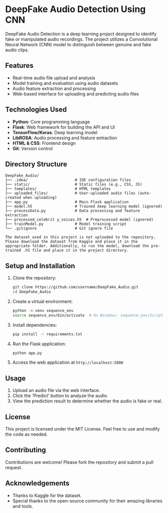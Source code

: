 
# DeepFake Audio Detection Using CNN

DeepFake Audio Detection is a deep learning project designed to identify fake or manipulated audio recordings. The project utilizes a Convolutional Neural Network (CNN) model to distinguish between genuine and fake audio clips.

## Features
- Real-time audio file upload and analysis
- Model training and evaluation using audio datasets
- Audio feature extraction and processing
- Web-based interface for uploading and predicting audio files

## Technologies Used
- **Python**: Core programming language
- **Flask**: Web framework for building the API and UI
- **TensorFlow/Keras**: Deep learning model
- **LibROSA**: Audio processing and feature extraction
- **HTML & CSS**: Frontend design
- **Git**: Version control

## Directory Structure
```
DeepFake_Audio/
├── .idea/                     # IDE configuration files
├── static/                    # Static files (e.g., CSS, JS)
├── templates/                 # HTML templates
├── uploaded_files/            # User-uploaded audio files (auto-created when uploading)
├── app.py                     # Main Flask application
├── model.h5                   # Trained deep learning model (ignored)
├── processData.py             # Data processing and feature extraction
├── processed_celebrit y_voices.h5  # Preprocessed model (ignored)
├── trainModel.py              # Model training script
└── .gitignore                 # Git ignore file
```

```The dataset used in this project is not uploaded to the repository. Please download the dataset from Kaggle and place it in the appropriate folder. Additionally, to run the model, download the pre-trained .h5 file and place it in the project directory.```


## Setup and Installation
1. Clone the repository:
   ```bash
   git clone https://github.com/username/DeepFake_Audio.git
   cd DeepFake_Audio
   ```
2. Create a virtual environment:
   ```bash
   python -m venv sequence_env
   source sequence_env/bin/activate  # On Windows: sequence_env\Scripts\activate
   ```
3. Install dependencies:
   ```bash
   pip install -r requirements.txt
   ```
4. Run the Flask application:
   ```bash
   python app.py
   ```
5. Access the web application at `http://localhost:5000`

## Usage
1. Upload an audio file via the web interface.
2. Click the 'Predict' button to analyze the audio.
3. View the prediction result to determine whether the audio is fake or real.

## License
This project is licensed under the MIT License. Feel free to use and modify the code as needed.

## Contributing
Contributions are welcome! Please fork the repository and submit a pull request.

## Acknowledgements
- Thanks to Kaggle for the dataset.
- Special thanks to the open-source community for their amazing libraries and tools.
